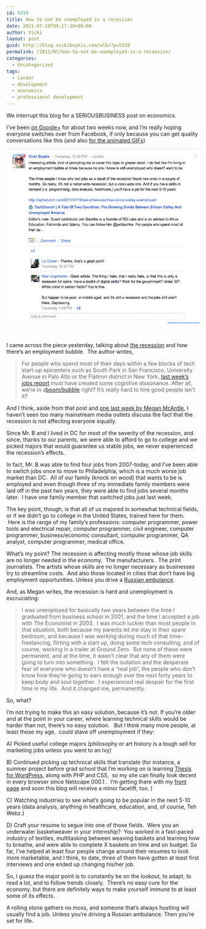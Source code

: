 ```yaml
---
id: 5319
title: How to not be unemployed in a recession
date: 2011-07-19T09:17:39+00:00
author: Vicki
layout: post
guid: http://blog.vickiboykis.com/wlb/?p=5319
permalink: /2011/07/how-to-not-be-unemployed-in-a-recession/
categories:
  - Uncategorized
tags:
  - Career
  - development
  - economics
  - professional development
---
```

We interrupt this blog for a SERIOUSBUSINESS post on economics.

I&#8217;ve been <a href="https://plus.google.com/u/0/109559468956003699562/" target="_blank">on Google+</a> for about two weeks now, and I&#8217;m really hoping everyone switches over from Facebook, if only because you can get quality conversations like this (and also <a href="http://techplugged.com/2011/07/11/google-plus-supports-animated-gif%E2%80%99s-takes-back-to-geocities-era/" target="_blank">for the animated GIFs</a>)

<p style="text-align: center;">
  <a href="https://raw.githubusercontent.com/veekaybee/wlb/gh-pages/assets/images/2011/07/Screen-shot-2011-07-19-at-8.34.08-AM.png"><img class="aligncenter size-full wp-image-5325" title="Screen shot 2011-07-19 at 8.34.08 AM" src="https://raw.githubusercontent.com/veekaybee/wlb/gh-pages/assets/images/2011/07/Screen-shot-2011-07-19-at-8.34.08-AM.png" alt="" width="550" height="454" /></a>
</p>

&nbsp;

I came across the piece yesterday, talking about <a href="http://techcrunch.com/2011/07/16/tale-of-two-countries-silicon-valley-unemployed/" target="_blank">the recession</a> and how there&#8217;s an employment bubble.  The author writes,

> For people who spend most of their days within a few blocks of tech start-up epicenters such as South Park in San Francisco, University Avenue in Palo Alto or the Flatiron district in New York, <a href="http://www.bls.gov/news.release/empsit.nr0.htm" target="_blank">last week’s jobs report</a> must have created some cognitive dissonance. After all, we’re in a[boom/bubble](http://techcrunch.com/2011/07/15/bubble-debate-kedrosky-wadhwa/) right? It’s really hard to hire good people isn’t it?

And I think, aside from that post and <a href="http://www.theatlantic.com/business/archive/2011/07/why-unemployment-matters/241658/" target="_blank">one last week by Megan McArdle</a>, I haven&#8217;t seen too many mainstream media outlets discuss the fact that the recession is not affecting everyone equally.

Since Mr. B and I lived in DC for most of the severity of the recession, and since, thanks to our parents, we were able to afford to go to college and we picked majors that would guarantee us stable jobs, we never experienced the recession&#8217;s effects.

In fact, Mr. B was able to find four jobs from 2007-today, and I&#8217;ve been able to switch jobs once to move to Philadelphia, which is a much worse job market than DC.  All of our family (knock on wood) that wants to be is employed and even though three of my immediate family members were laid off in the past two years, they were able to find jobs several months later.  I have one family member that switched jobs just last week.

The key point, though, is that all of us majored in somewhat technical fields, or if we didn&#8217;t go to college in the United States, trained here for them.  Here is the range of my family&#8217;s professions: computer programmer, power tools and electrical repair, computer programmer, civil engineer, computer programmer, business/economic consultant, computer programmer, QA analyst, computer programmer, medical office.

What&#8217;s my point? The recession is affecting mostly those whose job skills are no longer needed in the economy.  The manufacturers.  The print journalists. The artists whose skills are no longer necessary as businesses try to streamline costs.  And also those located in cities that don&#8217;t have big employment opportunities. Unless you drive a <a href="http://blog.vickiboykis.com/wlb/2011/04/26/a-guide-to-questionable-russian-careers-or-seryozha-that-guy-with-the-ambulance/" target="_blank">Russian ambulance</a>.

And, as Megan writes, the recession is hard and unemployment is excruciating:

> I was unemployed for basically two years between the time I graduated from business school in 2001, and the time I accepted a job with The Economist in 2003.  I was much luckier than most people in that situation, both because my parents let me stay in their spare bedroom, and because I was working during much of that time&#8211;freelancing, flirting with a start up, doing some tech consulting, and of course, working in a trailer at Ground Zero.  But none of these were permanent, and at the time, it wasn&#8217;t clear that any of them were going to turn into something.  I felt the isolation and the desperate fear of everyone who doesn&#8217;t have a &#8220;real job&#8221;, the people who don&#8217;t know how they&#8217;re going to earn enough over the next forty years to keep body and soul together.  I experienced real despair for the first time in my life.  And it changed me, permanently.

So, what?

I&#8217;m not trying to make this an easy solution, because it&#8217;s not. If you&#8217;re older and at the point in your career, where learning technical skills would be harder than not, there&#8217;s no easy solution.   But I think many more people, at least those my age,  could stave off unemployment if they:

A) Picked useful college majors (philosophy or art history is a tough sell for marketing jobs unless you went to an Ivy)
  
B) Continued picking up technical skills that translate (for instance, a summer project before grad school that I&#8217;m working on is learning <a href="http://diythemes.com/" target="_blank">Thesis for WordPress</a>, along with PHP and CSS,  so my site can finally look decent in every browser since Netscape 000.1 .  I&#8217;m getting there with my <a href="http://www.vickiboykis.com" target="_blank">front page</a> and soon this blog will receive a minor facelift, too. )
  
C) Watching industries to see what&#8217;s going to be popular in the next 5-10 years (data analysis, anything in healthcare, education, and, of course, Teh Webz.)
  
D) Craft your resume to segue into one of those fields.  Were you an underwater basketweaver in your internship?  You worked in a fast-paced industry of textiles, multitasking between weaving baskets and learning how to breathe, and were able to complete X baskets on time and on budget. So far, I&#8217;ve helped at least four people change around their resumes to look more marketable, and I think, to date, three of them have gotten at least first interviews and one ended up changing his/her job.

So, I guess the major point is to constantly be on the lookout, to adapt, to read a lot, and to follow trends closely.  There&#8217;s no easy cure for the economy, but there are definitely ways to make yourself immune to at least some of its effects.

A rolling stone gathers no moss, and someone that&#8217;s always hustling will usually find a job. Unless you&#8217;re driving a Russian ambulance. Then you&#8217;re set for life.

&nbsp;

&nbsp;

&nbsp;